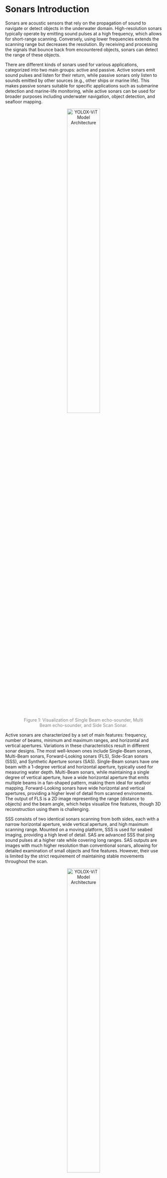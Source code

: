 # Sonars Introduction

Sonars are acoustic sensors that rely on the propagation of sound to navigate or detect objects in the underwater domain. High-resolution sonars typically operate by emitting sound pulses at a high frequency, which allows for short-range scanning. Conversely, using lower frequencies extends the scanning range but decreases the resolution. By receiving and processing the signals that bounce back from encountered objects, sonars can detect the range of these objects.

There are different kinds of sonars used for various applications, categorized into two main groups: active and passive. Active sonars emit sound pulses and listen for their return, while passive sonars only listen to sounds emitted by other sources (e.g., other ships or marine life). This makes passive sonars suitable for specific applications such as submarine detection and marine-life monitoring, while active sonars can be used for broader purposes including underwater navigation, object detection, and seafloor mapping.

<!-- ![Schematic showing a Single-Beam sonar, a Multi-Beam sonar, and a Side-Scan sonar scanning a seafloor.](media/KD/sonars_s_mb_sss.png) -->

<div style="text-align: center;">
<figure>
  <img src="./media/KD/sonars_s_mb_sss.png" alt="YOLOX-ViT Model Architecture" style="width:50%;">
   <div style="font-size: 14px; color: gray;"> Figure 1: Visualization of Single Beam echo-sounder, Multi Beam echo-sounder, and Side Scan Sonar.</div>
</figure> 
</div>

Active sonars are characterized by a set of main features: frequency, number of beams, minimum and maximum ranges, and horizontal and vertical apertures. Variations in these characteristics result in different sonar designs. The most well-known ones include Single-Beam sonars, Multi-Beam sonars, Forward-Looking sonars (FLS), Side-Scan sonars (SSS), and Synthetic Aperture sonars (SAS). Single-Beam sonars have one beam with a 1-degree vertical and horizontal aperture, typically used for measuring water depth. Multi-Beam sonars, while maintaining a single degree of vertical aperture, have a wide horizontal aperture that emits multiple beams in a fan-shaped pattern, making them ideal for seafloor mapping. Forward-Looking sonars have wide horizontal and vertical apertures, providing a higher level of detail from scanned environments. The output of FLS is a 2D image representing the range (distance to objects) and the beam angle, which helps visualize fine features, though 3D reconstruction using them is challenging.

SSS consists of two identical sonars scanning from both sides, each with a narrow horizontal aperture, wide vertical aperture, and high maximum scanning range. Mounted on a moving platform, SSS is used for seabed imaging, providing a high level of detail. SAS are advanced SSS that ping sound pulses at a higher rate while covering long ranges. SAS outputs are images with much higher resolution than conventional sonars, allowing for detailed examination of small objects and fine features. However, their use is limited by the strict requirement of maintaining stable movements throughout the scan.

<!-- ![Schematic showing a Single-Beam sonar, a Multi-Beam sonar, and a Side-Scan sonar scanning a seafloor.](media/KD/motivation_sonars_a_b.png) -->

<div style="text-align: center;">
<figure>
  <img src="./media/KD/motivation_sonars_a_b.png" alt="YOLOX-ViT Model Architecture" style="width:50%;">
   <div style="font-size: 14px; color: gray;"> Figure 2: Visualization of the principle of Forward-Looking Sonar.</div>
</figure> 
</div>

Researchers working on underwater perception have faced challenges when using specific sonar devices for applications beyond their hardware capabilities. One such challenge is using FLS for 3D reconstruction purposes. Figure 2 (a and b) illustrates how FLS emits its fan-shaped beams, the data retrieved, and the acoustic 2D representation of scanned objects. As shown in Figure 2(a), the range \(R\) is detected to determine how far the objects are, and the beam number represented by angle \(\theta\) is known. However, the vertical angle, also known as the elevation angle, is lost. Another challenge in using FLS is shown in Figure 2(b), where at a specific beam \(i\), a ray hitting an object at several points over the same radius \(R\) is represented by the same point in an acoustic image, albeit with a higher intensity. This means that several points in the actual 3D world are only represented by one point in the acoustic image.


# Towards Robust and Efficient Side-scan Sonar Object Detection with YOLOX-ViT

## Outline

<!-- - Why AUV for data underwater data collection
- Why SSS? -->
<!-- - why object detection?
- Basic introduction of object detection and object detection on sonar images
- What are the limitations of object detection for SSS images
- current main limitations, why do we introduce our work (why KD, why adversarial attacks)
- we describe what we want to achieve in both parts -->

Side-scan sonar (SSS), one of the most used type of sonar, emits sound waves towards the sea floor and captures the returning echoes, creating detailed, high-resolution images (see Figure 1) of underwater landscapes. This technology is precious for detecting and identifying submerged objects, mapping the sea floor, and conducting environmental assessments. The detailed imagery produced by SSS makes it an indispensable tool in underwater exploration and research. However, the large volume of data generated by SSS necessitates automated processing techniques, where object detection algorithms come into play.

<div style="text-align: center;">
<figure>
  <img src="./media/KD/SWDD.png" alt="YOLOX-ViT Model Architecture" style="width:50%;">
   <div style="font-size: 14px; color: gray;"> Figure 3: An example of Side-scan sonar image with a wall on the right (yellow curve). The black area with the yellow line in the middle of the image is the so-called Nadir gap. The Nadir gap is the area which is out of the field-of-view of the two side-scan sonar.</div>
</figure> 
</div>

Object detection (see Figure 2) is a fundamental task in computer vision, aiming to locate and classify objects within an image. However, applying object detection to sonar images poses unique challenges due to the distinct characteristics of sonar imagery, such as noise, low contrast, and complex underwater features.

<div style="text-align: center;">
<figure>
  <img src="./media/KD/SWDD_bbox.jpeg" alt="YOLOX-ViT Model Architecture" style="width:50%;">
   <div style="font-size: 14px; color: gray;"> Figure 4: An example of the output of an object detection model. The blue boxes show the predicted bounding boxes of a model, including an object class (in this case wall) and confidence score, expressed as a percentage.</div>
</figure> 
</div>

 
Despite the advancements in object detection algorithms, there are significant limitations when applied to SSS images. Current models often need help with the variability and quality of sonar data, leading to suboptimal performance. Additionally, traditional object detection models are computationally intensive, which can be a bottleneck for real-time applications on resource-constrained AUVs.

We introduce our work on robust and efficient side-scan sonar object detection using YOLOX-ViT to address these challenges. Our approach leverages knowledge distillation (KD) and adversarial training to enhance the model's efficiency and robustness. Knowledge distillation allows us to transfer knowledge from a larger, more complex model to a smaller, more efficient one, improving performance without compromising speed. Conversely, adversarial training strengthens the model against potential adversarial attacks, ensuring reliable operation in diverse underwater conditions.

The primary aim of our work is to enable onboard object detection, allowing the AUV to process SSS images in real time. This onboard processing leverages the efficiency and reliability of our detection model, enabling the vehicle to modify its behavior based on the detected objects. Such capability is crucial for adaptive missions, where the AUV can make informed decisions autonomously, enhancing the overall mission success rate.

In this work, we aim to achieve two main objectives: improving the accuracy and efficiency of object detection in SSS images and enhancing the robustnes of the detections. By addressing these goals, we contribute to advancing the state-of-the-art in underwater object detection, facilitating more effective and reliable underwater exploration and monitoring.

## Knowledge Distillation in YOLOX-ViT for Side-Scan Sonar Object Detection

This part of the blog post is based on the [paper](https://arxiv.org/abs/2403.09313):

>Aubard, M., Antal, L., Madureira, A., & Ábrahám, E. (2024). Knowledge Distillation in YOLOX-ViT for Side-Scan Sonar Object Detection. 
>ArXiv, abs/2403.09313.

### Introduction
Exploring the oceanic environment has become increasingly important due to various underwater activities such as infrastructure development and archaeological explorations. Autonomous underwater vehicles (AUVs) play a crucial role in these tasks, enabling efficient data collection and underwater operations. However, the complex nature of underwater environments demands advanced decision-making capabilities and high situational awareness.

In this context, deep learning (DL) based computer vision offers a promising solution for real-time detection. Yet, the large size of standard DL models poses challenges for AUVs concerning power consumption, memory allocation, and real-time processing needs. This paper introduces YOLOX-ViT, an advanced object detection model incorporating a vision transformer layer and utilizing knowledge distillation to reduce model size without sacrificing performance.

### YOLOX-ViT Model

<div style="text-align: center;">
<figure>
  <img src="./media/KD/YoloX-Model.png" alt="YOLOX-ViT Model Architecture" style="width:100%;">
   <div style="font-size: 14px; color: gray;"> Figure 5: Model architecture of YOLOX-ViT. Further explanation of each block can be found in Figure 6 and 8.</div>
</figure>
</div>

YOLOX-ViT (see Figure 5) enhances the YOLOX model by integrating a vision transformer layer (ViT) between the backbone and neck, significantly improving feature extraction capabilities. The ViT layer is configured with 4 multi-head self-attention (MHSA) sub-layers, combining the spatial hierarchy of CNNs with the global context of transformers. This integration enhances the model's ability to detect objects in complex underwater environments.

<div style="text-align: center;">
<figure>
  <img src="./media/KD/VIT.png" alt="Visual Transformer layer" style="width:80%;">
   <div style="font-size: 14px; color: gray;"> Figure 6: Illustration of the composition of the vision transformer layer (ViT). </div>
</figure>
</div>

### Knowledge Distillation
Knowledge distillation (KD) is employed to transfer knowledge from a larger, well-trained model (teacher) to a smaller model (student), using a combined loss function that incorporates both hard and soft loss components (this is visualized on Figure 7). This process allows the smaller model to learn from the nuanced behaviors of the larger model, improving its performance while maintaining a reduced size. Formally, the loss function can be expressed as:

$$
\large \mathcal{L} = \lambda_{\text{hard}}\mathcal{L}_{\text{hard}} + \lambda_{\text{soft}}\mathcal{L}_{\text{soft}}
$$

The KD process in YOLOX-ViT involves computing distinct loss functions for each output of the feature pyramid network (FPN), ensuring a comprehensive transfer of knowledge across classification, bounding box regression, and objectness scores. Both online and offline KD methods are explored, with the offline method reducing training time significantly. For further information, we refer to the paper mentioned above. 

Using knowledge distillation, YOLOX-ViT-Nano learns directly from the logits of a pre-trained YOLOX-ViT-L model. This approach has shown a notable reduction in false positive detections by **20.35%**.

<div style="text-align: center;">
<figure>
  <img src="./media/KD/KD_GA.png" alt="Knowledge Distillation" style="width:70%;">
   <div style="font-size: 14px; color: gray;">Figure 7: Visualization the knowledge distillation process in YOLOX-ViT.</div>
</figure>
</div>

### Large vs. Small Models
The lack of dedicated computing resources such as GPUs is a common hindrance in deploying computer vision models in production. Large models require dedicated hardware to run in real time, while small models, though faster, suffer from reduced accuracy. Knowledge distillation allows small models to learn from larger ones, improving their accuracy while maintaining efficiency for real-time deployment on CPUs.

### Sonar Wall Detection Dataset (SWDD)
For conductiong experiments, we introduce a new side-scan sonar (SSS) image dataset, the Sonar Wall Detection Dataset (SWDD). Collected in Porto de Leixões harbor using a Klein 3500 sonar on a light autonomous underwater vehicle (LAUV), the dataset includes 216 images along harbor walls. Data augmentation techniques such as noise addition, horizontal flips, and combined transformations are used to enhance the dataset's robustness.

SWDD is completely open-access and available online on Zenodo. Accessing is possible at the following [LINK](https://zenodo.org/records/10528135).

The dataset features two classes, "Wall" and "NoWall," with 2,616 labeled samples. The images are scaled to 640 × 640 for compatibility with computer vision algorithms, coupled with the detection labels in YOLOX and MS-COCO format.

### Experimental Evaluation
The experimental evaluation of YOLOX-ViT involves training and validating the model on real-world data, including a detailed video analysis. Metrics such as true positives (TP), false positives (FP), precision (Pr), average precision at 50% IoU (AP50), and overall average precision (AP) are used to assess performance. The results demonstrate the effectiveness of YOLOX-ViT and the KD approach in reducing false positives and improving detection accuracy in underwater environments.

### Conclusion
The integration of a visual transformer layer and the application of knowledge distillation in YOLOX-ViT provide a significant advancement in object detection for underwater robotics. The model achieves high accuracy with a reduced size, making it suitable for real-time implementation on AUVs. The introduced Sonar Wall Detection Dataset (SWDD) further supports research in this domain, offering valuable data for future studies.

The source code for knowledge distillation in YOLOX-ViT is available at [https://github.com/remaro-network/KD-YOLOX-ViT](https://github.com/remaro-network/KD-YOLOX-ViT).

### Additional Material

<div style="text-align: center;">
<figure>
  <img src="./media/KD/Architecture-Explanation.png" alt="Architecture Block Explanations" style="width:100%;">
  <div style="font-size: 14px; color: gray;">Figure 8: Explanation of the building blocks of YOLOX-ViT.
  </div>
</figure>
</div>

## Enhancing Model Robustness with Adversarial Examples

### Introduction
Ensuring the robustness of object detection models is paramount for safe and effective underwater robotic operations. Real-world scenarios often present challenges such as noise interference, occlusions, and varying environmental conditions, which can hinder the performance of computer vision systems. To address these challenges, we introduce a novel approach leveraging the alpha-beta-Crown tool to enhance the robustness of object detection models for side-scan sonar (SSS) imagery.

### The Need for Robust Object Detection
Autonomous underwater vehicles (AUVs) rely on accurate object detection capabilities to navigate, identify obstacles, and perform tasks efficiently in underwater environments. However, traditional models may struggle to maintain performance in the presence of noise or unexpected conditions, posing risks to mission success and equipment integrity.

### Adversarial Attack Evaluation for Side Scan Sonar images Framework
Neural network verification tools such as the alpha-beta-Crown tool offer a systematic methodology to improve the robustness of neural network models. Here, the aim is to leverage the strength of neural network verification tools for object detection models. However, object detection verification is still an ongoing work because of the neural network verification tool and the computational power limitation. Thus, instead of verifying the model, another method generates adversarial attacks based on the specific SSS noises. By generating specific safety properties, such as noise thresholds and bounding box criteria, the tool facilitates the identification of vulnerabilities in the model's predictions. This proactive approach enables us to address potential weaknesses before deployment, enhancing the model's reliability in real-world scenarios.

Our approach involves iteratively refining the model using counterexamples generated by the Alpha-Beta-Crown tool. When safety properties are violated, indicating potential vulnerabilities, the model is retrained using the last epoch weights as a starting point. This iterative process allows the model to learn from its mistakes and adapt to challenging conditions, thereby improving its robustness.

To assess the effectiveness of the enhanced model, we subject it to adversarial attacks using Projected Gradient Descent (PGD) before and after the refinement process. Adversarial attacks simulate real-world scenarios by introducing perturbations or noise to the input data, evaluating the model's resilience against such disruptions. By comparing the model's performance pre- and post-refinement, we can quantify the improvement in robustness achieved through the Alpha-Beta-Crown methodology.

<!-- ### Introducing Middle of Bounding Boxes Metric
In addition to traditional evaluation metrics, we introduce a novel metric that measures the distance between the ground truth middle of the bounding boxes and the inference middle. This metric provides insights into the alignment between predicted and actual object locations, offering a more comprehensive assessment of model performance. -->

<!-- ### Leveraging Knowledge Distillation (KD) -->
Throughout the refinement process, we continue to leverage knowledge distillation (KD) to transfer knowledge from larger, well-trained models to the refined model. By distilling the insights and nuances of larger models into the refined model, we further enhance its performance and generalization capabilities.

<!-- ### Leveraging Real-World Datasets
In addition to synthetic data generated by the alpha-beta-Crown tool, we utilize two noisy datasets from real-world environments. These datasets provide valuable insights into the challenges faced by object detection models in practical scenarios, enabling more comprehensive validation and refinement of our approach. The incorporation of real-world data ensures that our model remains effective in diverse and unpredictable conditions. -->

<!-- ### Experimental Validation -->
Our experimental evaluation demonstrates the efficacy of the alpha-beta-Crown methodology in enhancing model robustness. By iteratively refining the model based on identified vulnerabilities and leveraging knowledge distillation, we observe significant improvements in detection performance, particularly in the presence of noise and adverse conditions. The refined model exhibits greater resilience against adversarial attacks and demonstrates improved alignment with ground truth bounding box locations.

### Conclusion
The integration of the alpha-beta-Crown tool can offers a proactive approach to improving the robustness of object detection models for side-scan sonar imagery. By systematically identifying and addressing vulnerabilities, and incorporating novel evaluation metrics and knowledge distillation, we enhance the model's ability to maintain accurate detections in challenging underwater environments. 
<!-- This methodology represents a significant advancement in ensuring the reliability and safety of autonomous underwater vehicles, paving the way for more effective and secure underwater exploration and operations. 
The source code for the alpha-beta-Crown tool, including the integration of adversarial attacks, novel evaluation metrics, and knowledge distillation, will be made available at [insert link here]. Stay tuned for updates and further advancements in underwater robotics and computer vision research. -->
